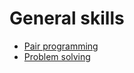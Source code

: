 # General skills

* [Pair programming](./pair-programming.md)
* [Problem solving](./root-cause-analysis.md)